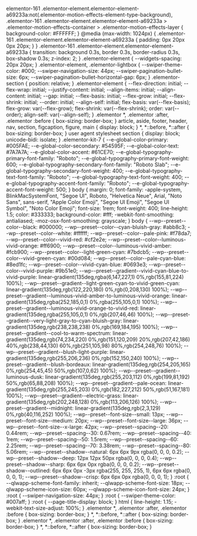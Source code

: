 elementor-161 .elementor-element.elementor-element-a69233a:not(.elementor-motion-effects-element-type-background), .elementor-161 .elementor-element.elementor-element-a69233a > .elementor-motion-effects-container > .elementor-motion-effects-layer {
    background-color: #FFFFFF;
}
@media (max-width: 1024px) {
    .elementor-161 .elementor-element.elementor-element-a69233a {
        padding: 0px 20px 0px 20px;
    }
}
.elementor-161 .elementor-element.elementor-element-a69233a {
    transition: background 0.3s, border 0.3s, border-radius 0.3s, box-shadow 0.3s;
    z-index: 2;
}
.elementor-element {
    --widgets-spacing: 20px 20px;
}
.elementor-element, .elementor-lightbox {
    --swiper-theme-color: #000;
    --swiper-navigation-size: 44px;
    --swiper-pagination-bullet-size: 6px;
    --swiper-pagination-bullet-horizontal-gap: 6px;
}
.elementor-section {
    position: relative;
}
.elementor-element {
    --flex-direction: initial;
    --flex-wrap: initial;
    --justify-content: initial;
    --align-items: initial;
    --align-content: initial;
    --gap: initial;
    --flex-basis: initial;
    --flex-grow: initial;
    --flex-shrink: initial;
    --order: initial;
    --align-self: initial;
    flex-basis: var(--flex-basis);
    flex-grow: var(--flex-grow);
    flex-shrink: var(--flex-shrink);
    order: var(--order);
    align-self: var(--align-self);
}
.elementor *, .elementor :after, .elementor :before {
    box-sizing: border-box;
}
article, aside, footer, header, nav, section, figcaption, figure, main {
    display: block;
}
*, *::before, *::after {
    box-sizing: border-box;
}
user agent stylesheet
section {
    display: block;
    unicode-bidi: isolate;
}
.elementor-kit-7 {
    --e-global-color-primary: #005FAE;
    --e-global-color-secondary: #54595F;
    --e-global-color-text: #7A7A7A;
    --e-global-color-accent: #61CE70;
    --e-global-typography-primary-font-family: "Roboto";
    --e-global-typography-primary-font-weight: 600;
    --e-global-typography-secondary-font-family: "Roboto Slab";
    --e-global-typography-secondary-font-weight: 400;
    --e-global-typography-text-font-family: "Roboto";
    --e-global-typography-text-font-weight: 400;
    --e-global-typography-accent-font-family: "Roboto";
    --e-global-typography-accent-font-weight: 500;
}
body {
    margin: 0;
    font-family: -apple-system, BlinkMacSystemFont, "Segoe UI", Roboto, "Helvetica Neue", Arial, "Noto Sans", sans-serif, "Apple Color Emoji", "Segoe UI Emoji", "Segoe UI Symbol", "Noto Color Emoji";
    font-size: 1rem;
    font-weight: 400;
    line-height: 1.5;
    color: #333333;
    background-color: #fff;
    -webkit-font-smoothing: antialiased;
    -moz-osx-font-smoothing: grayscale;
}
body {
    --wp--preset--color--black: #000000;
    --wp--preset--color--cyan-bluish-gray: #abb8c3;
    --wp--preset--color--white: #ffffff;
    --wp--preset--color--pale-pink: #f78da7;
    --wp--preset--color--vivid-red: #cf2e2e;
    --wp--preset--color--luminous-vivid-orange: #ff6900;
    --wp--preset--color--luminous-vivid-amber: #fcb900;
    --wp--preset--color--light-green-cyan: #7bdcb5;
    --wp--preset--color--vivid-green-cyan: #00d084;
    --wp--preset--color--pale-cyan-blue: #8ed1fc;
    --wp--preset--color--vivid-cyan-blue: #0693e3;
    --wp--preset--color--vivid-purple: #9b51e0;
    --wp--preset--gradient--vivid-cyan-blue-to-vivid-purple: linear-gradient(135deg,rgba(6,147,227,1) 0%,rgb(155,81,224) 100%);
    --wp--preset--gradient--light-green-cyan-to-vivid-green-cyan: linear-gradient(135deg,rgb(122,220,180) 0%,rgb(0,208,130) 100%);
    --wp--preset--gradient--luminous-vivid-amber-to-luminous-vivid-orange: linear-gradient(135deg,rgba(252,185,0,1) 0%,rgba(255,105,0,1) 100%);
    --wp--preset--gradient--luminous-vivid-orange-to-vivid-red: linear-gradient(135deg,rgba(255,105,0,1) 0%,rgb(207,46,46) 100%);
    --wp--preset--gradient--very-light-gray-to-cyan-bluish-gray: linear-gradient(135deg,rgb(238,238,238) 0%,rgb(169,184,195) 100%);
    --wp--preset--gradient--cool-to-warm-spectrum: linear-gradient(135deg,rgb(74,234,220) 0%,rgb(151,120,209) 20%,rgb(207,42,186) 40%,rgb(238,44,130) 60%,rgb(251,105,98) 80%,rgb(254,248,76) 100%);
    --wp--preset--gradient--blush-light-purple: linear-gradient(135deg,rgb(255,206,236) 0%,rgb(152,150,240) 100%);
    --wp--preset--gradient--blush-bordeaux: linear-gradient(135deg,rgb(254,205,165) 0%,rgb(254,45,45) 50%,rgb(107,0,62) 100%);
    --wp--preset--gradient--luminous-dusk: linear-gradient(135deg,rgb(255,203,112) 0%,rgb(199,81,192) 50%,rgb(65,88,208) 100%);
    --wp--preset--gradient--pale-ocean: linear-gradient(135deg,rgb(255,245,203) 0%,rgb(182,227,212) 50%,rgb(51,167,181) 100%);
    --wp--preset--gradient--electric-grass: linear-gradient(135deg,rgb(202,248,128) 0%,rgb(113,206,126) 100%);
    --wp--preset--gradient--midnight: linear-gradient(135deg,rgb(2,3,129) 0%,rgb(40,116,252) 100%);
    --wp--preset--font-size--small: 13px;
    --wp--preset--font-size--medium: 20px;
    --wp--preset--font-size--large: 36px;
    --wp--preset--font-size--x-large: 42px;
    --wp--preset--spacing--20: 0.44rem;
    --wp--preset--spacing--30: 0.67rem;
    --wp--preset--spacing--40: 1rem;
    --wp--preset--spacing--50: 1.5rem;
    --wp--preset--spacing--60: 2.25rem;
    --wp--preset--spacing--70: 3.38rem;
    --wp--preset--spacing--80: 5.06rem;
    --wp--preset--shadow--natural: 6px 6px 9px rgba(0, 0, 0, 0.2);
    --wp--preset--shadow--deep: 12px 12px 50px rgba(0, 0, 0, 0.4);
    --wp--preset--shadow--sharp: 6px 6px 0px rgba(0, 0, 0, 0.2);
    --wp--preset--shadow--outlined: 6px 6px 0px -3px rgba(255, 255, 255, 1), 6px 6px rgba(0, 0, 0, 1);
    --wp--preset--shadow--crisp: 6px 6px 0px rgba(0, 0, 0, 1);
}
:root {
    --qlwapp-scheme-font-family: inherit;
    --qlwapp-scheme-font-size: 18px;
    --qlwapp-scheme-icon-size: 60px;
    --qlwapp-scheme-icon-font-size: 24px;
}
:root {
    --swiper-navigation-size: 44px;
}
:root {
    --swiper-theme-color: #007aff;
}
:root {
    --page-title-display: block;
}
html {
    line-height: 1.15;
    -webkit-text-size-adjust: 100%;
}
.elementor *, .elementor :after, .elementor :before {
    box-sizing: border-box;
}
*, *::before, *::after {
    box-sizing: border-box;
}
.elementor *, .elementor :after, .elementor :before {
    box-sizing: border-box;
}
*, *::before, *::after {
    box-sizing: border-box;
}
